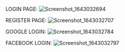 LOGIN PAGE:
![Screenshot_1643032694](https://user-images.githubusercontent.com/51164676/150798688-12ed2762-f25f-42c8-9e00-3ff94438ec00.png)


REGISTER PAGE:
![Screenshot_1643032707](https://user-images.githubusercontent.com/51164676/150798943-60c0b444-95ab-4a93-8326-77f0ae9be4a0.png)


GOOGLE LOGIN:
![Screenshot_1643032784](https://user-images.githubusercontent.com/51164676/150798952-5fc5e8f5-cb20-49cd-a533-29886572fdc8.png)


FACEBOOK LOGIN:
![Screenshot_1643032797](https://user-images.githubusercontent.com/51164676/150798960-90ef1106-cb2d-483f-a07d-417fb2a969da.png)


